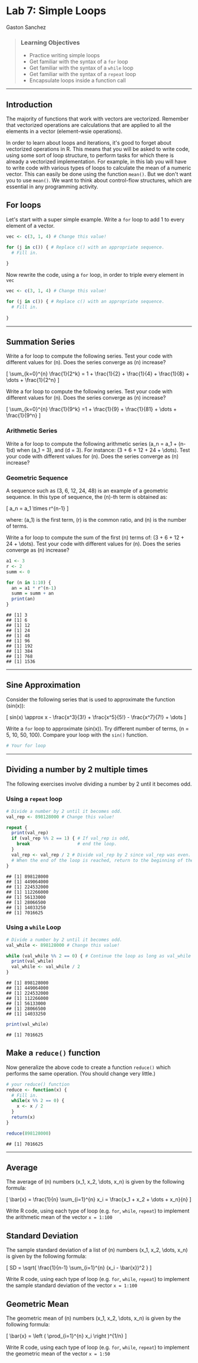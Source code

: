 Lab 7: Simple Loops
================
Gaston Sanchez

> ### Learning Objectives
>
> -   Practice writing simple loops
> -   Get familiar with the syntax of a `for` loop
> -   Get familiar with the syntax of a `while` loop
> -   Get familiar with the syntax of a `repeat` loop
> -   Encapsulate loops inside a function call

------------------------------------------------------------------------

Introduction
------------

The majority of functions that work with vectors are vectorized. Remember that vectorized operations are calculations that are applied to all the elements in a vector (element-wsie operations).

In order to learn about loops and iterations, it's good to forget about vectorized operations in R. This means that you will be asked to write code, using some sort of loop structure, to perform tasks for which there is already a vectorized implementation. For example, in this lab you will have to write code with various types of loops to calculate the mean of a numeric vector. This can easily be done using the function `mean()`. But we don't want you to use `mean()`. We want to think about control-flow structures, which are essential in any programming activity.

For loops
---------

Let's start with a super simple example. Write a `for` loop to add 1 to every element of a vector.

``` r
vec <- c(3, 1, 4) # Change this value!

for (j in c()) { # Replace c() with an appropriate sequence.
  # Fill in.
  
}
```

Now rewrite the code, using a `for` loop, in order to triple every element in `vec`

``` r
vec <- c(3, 1, 4) # Change this value!

for (j in c()) { # Replace c() with an appropriate sequence.
  # Fill in.
  
}
```

------------------------------------------------------------------------

Summation Series
----------------

Write a for loop to compute the following series. Test your code with different values for \(n\). Does the series converge as \(n\) increase?

\[
\sum_{k=0}^{n} \frac{1}{2^k} = 1 + \frac{1}{2} + \frac{1}{4} + \frac{1}{8} + \dots + \frac{1}{2^n}
\]

Write a for loop to compute the following series. Test your code with different values for \(n\). Does the series converge as \(n\) increase?

\[
\sum_{k=0}^{n} \frac{1}{9^k} =1 + \frac{1}{9} + \frac{1}{81} + \dots + \frac{1}{9^n}
\]

### Arithmetic Series

Write a for loop to compute the following arithmetic series \(a_n = a_1 + (n-1)d\) when \(a_1 = 3\), and \(d = 3\). For instance: \(3 + 6 + 12 + 24 + \dots\). Test your code with different values for \(n\). Does the series converge as \(n\) increase?

### Geometric Sequence

A sequence such as \(3, 6, 12, 24, 48\) is an example of a geometric sequence. In this type of sequence, the \(n\)-th term is obtained as:

\[
a_n = a_1 \times r^{n-1}
\]

where: \(a_1\) is the first term, \(r\) is the common ratio, and \(n\) is the number of terms.

Write a for loop to compute the sum of the first \(n\) terms of: \(3 + 6 + 12 + 24 + \dots\). Test your code with different values for \(n\). Does the series converge as \(n\) increase?

``` r
a1 <- 3
r <- 2
summ <- 0

for (n in 1:10) {
  an = a1 * r^(n-1)
  summ = summ + an
  print(an)
}
```

    ## [1] 3
    ## [1] 6
    ## [1] 12
    ## [1] 24
    ## [1] 48
    ## [1] 96
    ## [1] 192
    ## [1] 384
    ## [1] 768
    ## [1] 1536

------------------------------------------------------------------------

Sine Approximation
------------------

Consider the following series that is used to approximate the function \(sin(x)\):

\[
sin(x) \approx x - \frac{x^3}{3!} + \frac{x^5}{5!} - \frac{x^7}{7!} + \dots
\]

Write a `for` loop to approximate \(sin(x)\). Try different number of terms, \(n = 5, 10, 50, 100\). Compare your loop with the `sin()` function.

``` r
# Your for loop
```

------------------------------------------------------------------------

Dividing a number by 2 multiple times
-------------------------------------

The following exercises involve dividing a number by 2 until it becomes odd.

### Using a `repeat` loop

``` r
# Divide a number by 2 until it becomes odd.
val_rep <- 898128000 # Change this value!

repeat {
  print(val_rep)
  if (val_rep %% 2 == 1) { # If val_rep is odd,
    break                  # end the loop.
  }
  val_rep <- val_rep / 2 # Divide val_rep by 2 since val_rep was even.
  # When the end of the loop is reached, return to the beginning of the loop.
}
```

    ## [1] 898128000
    ## [1] 449064000
    ## [1] 224532000
    ## [1] 112266000
    ## [1] 56133000
    ## [1] 28066500
    ## [1] 14033250
    ## [1] 7016625

### Using a `while` Loop

``` r
# Divide a number by 2 until it becomes odd.
val_while <- 898128000 # Change this value!

while (val_while %% 2 == 0) { # Continue the loop as long as val_while is even.
  print(val_while)
  val_while <- val_while / 2
}
```

    ## [1] 898128000
    ## [1] 449064000
    ## [1] 224532000
    ## [1] 112266000
    ## [1] 56133000
    ## [1] 28066500
    ## [1] 14033250

``` r
print(val_while)
```

    ## [1] 7016625

Make a `reduce()` function
--------------------------

Now generalize the above code to create a function `reduce()` which performs the same operation. (You should change very little.)

``` r
# your reduce() function
reduce <- function(x) {
  # Fill in.
  while(x %% 2 == 0) {
    x <- x / 2
  }
  return(x)
}

reduce(898128000)
```

    ## [1] 7016625

------------------------------------------------------------------------

Average
-------

The average of \(n\) numbers \(x_1, x_2, \dots, x_n\) is given by the following formula:

\[
\bar{x} = \frac{1}{n} \sum_{i=1}^{n} x_i = \frac{x_1 + x_2 + \dots + x_n}{n}
\]

Write R code, using each type of loop (e.g. `for`, `while`, `repeat`) to implement the arithmetic mean of the vector `x = 1:100`

Standard Deviation
------------------

The sample standard deviation of a list of \(n\) numbers \(x_1, x_2, \dots, x_n\) is given by the following formula:

\[
SD = \sqrt{ \frac{1}{n-1} \sum_{i=1}^{n} (x_i - \bar{x})^2 }
\]

Write R code, using each type of loop (e.g. `for`, `while`, `repeat`) to implement the sample standard deviation of the vector `x = 1:100`

Geometric Mean
--------------

The geometric mean of \(n\) numbers \(x_1, x_2, \dots, x_n\) is given by the following formula:

\[
\bar{x} = \left ( \prod_{i=1}^{n} x_i \right )^{1/n}
\]

Write R code, using each type of loop (e.g. `for`, `while`, `repeat`) to implement the geometric mean of the vector `x = 1:50`
